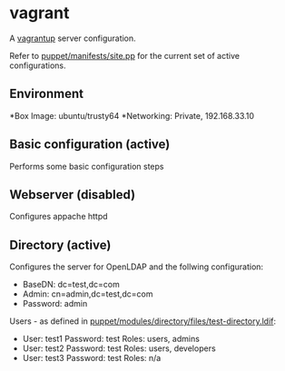 # vagrant

A [vagrantup](http://vagrantup.com/) server configuration.

Refer to [puppet/manifests/site.pp](puppet/manifests/site.pp) for the current set of active configurations.

## Environment

*Box Image: ubuntu/trusty64
*Networking: Private, 192.168.33.10

## Basic configuration (active)
Performs some basic configuration steps

## Webserver (disabled)
Configures appache httpd

## Directory (active)
Configures the server for OpenLDAP and the follwing configuration:

* BaseDN: dc=test,dc=com
* Admin: cn=admin,dc=test,dc=com
* Password: admin

Users - as defined in [puppet/modules/directory/files/test-directory.ldif](puppet/modules/directory/files/test-directory.ldif):

* User: test1  Password: test  Roles: users, admins
* User: test2  Password: test  Roles: users, developers
* User: test3  Password: test  Roles: n/a

